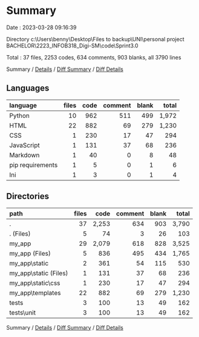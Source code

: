 # Summary

Date : 2023-03-28 09:16:39

Directory c:\\Users\\benny\\Desktop\\Files to backup\\UNI\\personal project BACHELOR\\2223_INFOB318_Digi-SM\\code\\Sprint3.0

Total : 37 files,  2253 codes, 634 comments, 903 blanks, all 3790 lines

Summary / [Details](details.md) / [Diff Summary](diff.md) / [Diff Details](diff-details.md)

## Languages
| language | files | code | comment | blank | total |
| :--- | ---: | ---: | ---: | ---: | ---: |
| Python | 10 | 962 | 511 | 499 | 1,972 |
| HTML | 22 | 882 | 69 | 279 | 1,230 |
| CSS | 1 | 230 | 17 | 47 | 294 |
| JavaScript | 1 | 131 | 37 | 68 | 236 |
| Markdown | 1 | 40 | 0 | 8 | 48 |
| pip requirements | 1 | 5 | 0 | 1 | 6 |
| Ini | 1 | 3 | 0 | 1 | 4 |

## Directories
| path | files | code | comment | blank | total |
| :--- | ---: | ---: | ---: | ---: | ---: |
| . | 37 | 2,253 | 634 | 903 | 3,790 |
| . (Files) | 5 | 74 | 3 | 26 | 103 |
| my_app | 29 | 2,079 | 618 | 828 | 3,525 |
| my_app (Files) | 5 | 836 | 495 | 434 | 1,765 |
| my_app\\static | 2 | 361 | 54 | 115 | 530 |
| my_app\\static (Files) | 1 | 131 | 37 | 68 | 236 |
| my_app\\static\\css | 1 | 230 | 17 | 47 | 294 |
| my_app\\templates | 22 | 882 | 69 | 279 | 1,230 |
| tests | 3 | 100 | 13 | 49 | 162 |
| tests\\unit | 3 | 100 | 13 | 49 | 162 |

Summary / [Details](details.md) / [Diff Summary](diff.md) / [Diff Details](diff-details.md)